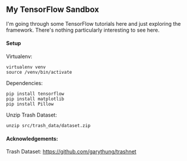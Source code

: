 ## My TensorFlow Sandbox

I'm going through some TensorFlow tutorials here and just exploring the framework. There's nothing particularly interesting to see here.

#### Setup

Virtualenv:
```
virtualenv venv
source /venv/bin/activate
```

Dependencies:
```
pip install tensorflow
pip install matplotlib
pip install Pillow
```

Unzip Trash Dataset:

```
unzip src/trash_data/dataset.zip
```

#### Acknowledgements:
Trash Dataset: https://github.com/garythung/trashnet